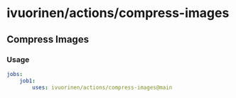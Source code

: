 # ivuorinen/actions/compress-images

## Compress Images

### Usage

```yaml
jobs:
    job1:
        uses: ivuorinen/actions/compress-images@main
```
